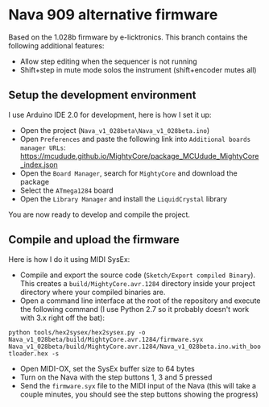 # Nava 909 alternative firmware

Based on the 1.028b firmware by e-licktronics. This branch contains the following additional features:
* Allow step editing when the sequencer is not running
* Shift+step in mute mode solos the instrument (shift+encoder mutes all)

## Setup the development environment

I use Arduino IDE 2.0 for development, here is how I set it up:
* Open the project (`Nava_v1_028beta\Nava_v1_028beta.ino`)
* Open `Preferences` and paste the following link into `Additional boards manager URLs`: https://mcudude.github.io/MightyCore/package_MCUdude_MightyCore_index.json
* Open the `Board Manager`, search for `MightyCore` and download the package
* Select the `ATmega1284` board
* Open the `Library Manager` and install the `LiquidCrystal` library

You are now ready to develop and compile the project.

## Compile and upload the firmware

Here is how I do it using MIDI SysEx:

* Compile and export the source code (`Sketch/Export compiled Binary`). This creates a `build/MightyCore.avr.1284` directory inside your project directory where your compiled binaries are.
* Open a command line interface at the root of the repository and execute the following command (I use Python 2.7 so it probably doesn't work with 3.x right off the bat):

`python tools/hex2sysex/hex2sysex.py -o Nava_v1_028beta/build/MightyCore.avr.1284/firmware.syx Nava_v1_028beta/build/MightyCore.avr.1284/Nava_v1_028beta.ino.with_bootloader.hex -s`
* Open MIDI-OX, set the SysEx buffer size to 64 bytes
* Turn on the Nava with the step buttons 1, 3 and 5 pressed
* Send the `firmware.syx` file to the MIDI input of the Nava (this will take a couple minutes, you should see the step buttons showing the progress)